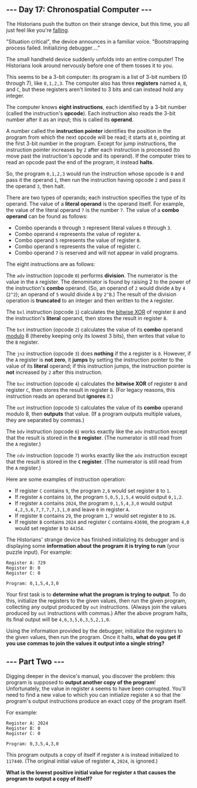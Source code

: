 ## --- Day 17: Chronospatial Computer ---

The Historians push the button on their strange device, but this time, you all
just feel like you're [falling](/2018/day/6).

"Situation critical", the device announces in a familiar voice. "Bootstrapping
process failed. Initializing debugger...."

The small handheld device suddenly unfolds into an entire computer! The
Historians look around nervously before one of them tosses it to you.

This seems to be a 3-bit computer: its program is a list of 3-bit numbers (0
through 7), like `0,1,2,3`. The computer also has three **registers** named `A`,
`B`, and `C`, but these registers aren't limited to 3 bits and can instead hold
any integer.

The computer knows **eight instructions**, each identified by a 3-bit number
(called the instruction's **opcode**). Each instruction also reads the 3-bit
number after it as an input; this is called its **operand**.

A number called the **instruction pointer** identifies the position in the
program from which the next opcode will be read; it starts at `0`, pointing at
the first 3-bit number in the program. Except for jump instructions, the
instruction pointer increases by `2` after each instruction is processed (to
move past the instruction's opcode and its operand). If the computer tries to
read an opcode past the end of the program, it instead **halts**.

So, the program `0,1,2,3` would run the instruction whose opcode is `0` and pass
it the operand `1`, then run the instruction having opcode `2` and pass it the
operand `3`, then halt.

There are two types of operands; each instruction specifies the type of its
operand. The value of a **literal operand** is the operand itself. For example,
the value of the literal operand `7` is the number `7`. The value of a **combo
operand** can be found as follows:

- Combo operands `0` through `3` represent literal values `0` through `3`.
- Combo operand `4` represents the value of register `A`.
- Combo operand `5` represents the value of register `B`.
- Combo operand `6` represents the value of register `C`.
- Combo operand `7` is reserved and will not appear in valid programs.

The eight instructions are as follows:

The `adv` instruction (opcode `0`) performs **division**. The numerator is the
value in the `A` register. The denominator is found by raising 2 to the power of
the instruction's **combo** operand. (So, an operand of `2` would divide `A` by
`4` (`2^2`); an operand of `5` would divide `A` by `2^B`.) The result of the
division operation is **truncated** to an integer and then written to the `A`
register.

The `bxl` instruction (opcode `1`) calculates the [bitwise
XOR](https://en.wikipedia.org/wiki/Bitwise_operation#XOR) of register `B` and
the instruction's **literal** operand, then stores the result in register `B`.

The `bst` instruction (opcode `2`) calculates the value of its **combo** operand
[modulo](https://en.wikipedia.org/wiki/Modulo) 8 (thereby keeping only its
lowest 3 bits), then writes that value to the `B` register.

The `jnz` instruction (opcode `3`) does **nothing** if the `A` register is `0`.
However, if the `A` register is **not zero**, it **jumps** by setting the
instruction pointer to the value of its **literal** operand; if this instruction
jumps, the instruction pointer is **not** increased by `2` after this
instruction.

The `bxc` instruction (opcode `4`) calculates the **bitwise XOR** of register
`B` and register `C`, then stores the result in register `B`. (For legacy
reasons, this instruction reads an operand but **ignores** it.)

The `out` instruction (opcode `5`) calculates the value of its **combo** operand
modulo 8, then **outputs** that value. (If a program outputs multiple values,
they are separated by commas.)

The `bdv` instruction (opcode `6`) works exactly like the `adv` instruction
except that the result is stored in the **`B` register**. (The numerator is
still read from the `A` register.)

The `cdv` instruction (opcode `7`) works exactly like the `adv` instruction
except that the result is stored in the **`C` register**. (The numerator is
still read from the `A` register.)

Here are some examples of instruction operation:

- If register `C` contains `9`, the program `2,6` would set register `B` to `1`.
- If register `A` contains `10`, the program `5,0,5,1,5,4` would output `0,1,2`.
- If register `A` contains `2024`, the program `0,1,5,4,3,0` would output
`4,2,5,6,7,7,7,7,3,1,0` and leave `0` in register `A`.
- If register `B` contains `29`, the program `1,7` would set register `B` to
`26`.
- If register `B` contains `2024` and register `C` contains `43690`, the program
`4,0` would set register `B` to `44354`.

The Historians' strange device has finished initializing its debugger and is
displaying some **information about the program it is trying to run** (your
puzzle input). For example:

```
Register A: 729
Register B: 0
Register C: 0

Program: 0,1,5,4,3,0
```

Your first task is to **determine what the program is trying to output**. To do
this, initialize the registers to the given values, then run the given program,
collecting any output produced by `out` instructions. (Always join the values
produced by `out` instructions with commas.) After the above program halts, its
final output will be `4,6,3,5,6,3,5,2,1,0`.

Using the information provided by the debugger, initialize the registers to the
given values, then run the program. Once it halts, **what do you get if you use
commas to join the values it output into a single string?**


## --- Part Two ---

Digging deeper in the device's manual, you discover the problem: this program is
supposed to **output another copy of the program**! Unfortunately, the value in
register `A` seems to have been corrupted. You'll need to find a new value to
which you can initialize register `A` so that the program's output instructions
produce an exact copy of the program itself.

For example:

```
Register A: 2024
Register B: 0
Register C: 0

Program: 0,3,5,4,3,0
```

This program outputs a copy of itself if register `A` is instead initialized to
`117440`. (The original initial value of register `A`, `2024`, is ignored.)

**What is the lowest positive initial value for register `A` that causes the
program to output a copy of itself?**


